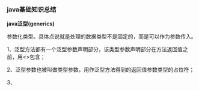 ### java基础知识总结

**java泛型(generics)**

参数化类型。具体点说就是处理的数据类型不是固定的，而是可以作为参数传入。

1、泛型方法都有一个泛型参数声明部分，该类型参数声明部分在方法返回值之前，用<>包含；

2、泛型参数也被叫做类型参数，用作泛型方法得到的返回值参数类型的占位符；

3、
